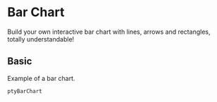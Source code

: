 # Bar Chart

Build your own interactive bar chart with lines, arrows and rectangles, totally understandable!

## Basic

Example of a bar chart.

```pty
ptyBarChart
```